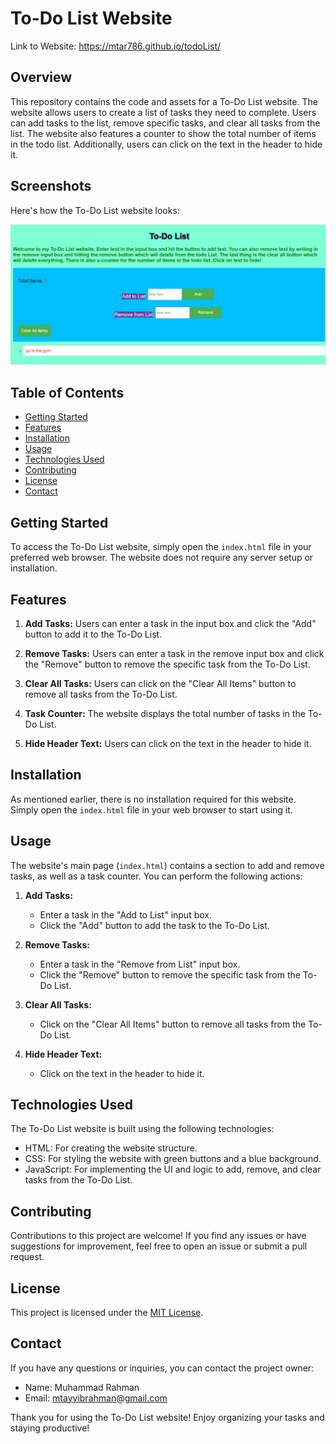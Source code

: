 # To-Do List Website
Link to Website: https://mtar786.github.io/todoList/

## Overview

This repository contains the code and assets for a To-Do List website. The website allows users to create a list of tasks they need to complete. Users can add tasks to the list, remove specific tasks, and clear all tasks from the list. The website also features a counter to show the total number of items in the todo list. Additionally, users can click on the text in the header to hide it.

## Screenshots

Here's how the To-Do List website looks:

![To-Do List Website](screenshot-todo.png)

## Table of Contents

- [Getting Started](#getting-started)
- [Features](#features)
- [Installation](#installation)
- [Usage](#usage)
- [Technologies Used](#technologies-used)
- [Contributing](#contributing)
- [License](#license)
- [Contact](#contact)

## Getting Started

To access the To-Do List website, simply open the `index.html` file in your preferred web browser. The website does not require any server setup or installation.

## Features

1. **Add Tasks:** Users can enter a task in the input box and click the "Add" button to add it to the To-Do List.

2. **Remove Tasks:** Users can enter a task in the remove input box and click the "Remove" button to remove the specific task from the To-Do List.

3. **Clear All Tasks:** Users can click on the "Clear All Items" button to remove all tasks from the To-Do List.

4. **Task Counter:** The website displays the total number of tasks in the To-Do List.

5. **Hide Header Text:** Users can click on the text in the header to hide it.

## Installation

As mentioned earlier, there is no installation required for this website. Simply open the `index.html` file in your web browser to start using it.

## Usage

The website's main page (`index.html`) contains a section to add and remove tasks, as well as a task counter. You can perform the following actions:

1. **Add Tasks:**
   - Enter a task in the "Add to List" input box.
   - Click the "Add" button to add the task to the To-Do List.

2. **Remove Tasks:**
   - Enter a task in the "Remove from List" input box.
   - Click the "Remove" button to remove the specific task from the To-Do List.

3. **Clear All Tasks:**
   - Click on the "Clear All Items" button to remove all tasks from the To-Do List.

4. **Hide Header Text:**
   - Click on the text in the header to hide it.

## Technologies Used

The To-Do List website is built using the following technologies:

- HTML: For creating the website structure.
- CSS: For styling the website with green buttons and a blue background.
- JavaScript: For implementing the UI and logic to add, remove, and clear tasks from the To-Do List.

## Contributing

Contributions to this project are welcome! If you find any issues or have suggestions for improvement, feel free to open an issue or submit a pull request.

## License

This project is licensed under the [MIT License](LICENSE).

## Contact

If you have any questions or inquiries, you can contact the project owner:

- Name: Muhammad Rahman
- Email: mtayyibrahman@gmail.com

Thank you for using the To-Do List website! Enjoy organizing your tasks and staying productive!
